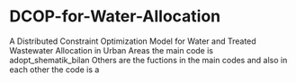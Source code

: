 # DCOP-for-Water-Allocation
A Distributed Constraint Optimization Model for Water and Treated Wastewater Allocation in Urban Areas
the main code is adopt_shematik_bilan
Others are the fuctions in the main codes and also in each other 
the code is a 
